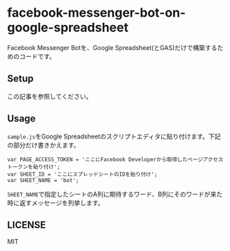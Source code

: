 # facebook-messenger-bot-on-google-spreadsheet
Facebook Messenger Botを、Google Spreadsheet(とGAS)だけで構築するためのコードです。

## Setup
この記事を参照してください。
<!-- あとで書く -->

## Usage
`sample.js`をGoogle Spreadsheetのスクリプトエディタに貼り付けます。下記の部分だけ書きかえます。

```
var PAGE_ACCESS_TOKEN = 'ここにFacebook Developerから取得したページアクセストークンを貼り付け';
var SHEET_ID = 'ここにスプレッドシートのIDを貼り付け';
var SHEET_NAME = 'bot';
```

`SHEET_NAME`で指定したシートのA列に期待するワード、B列にそのワードが来た時に返すメッセージを列挙します。

## LICENSE
MIT
